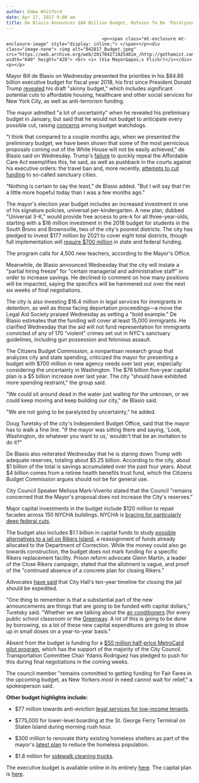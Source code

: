 ```yaml
---
author: Emma Whitford
date: Apr 27, 2017 9:00 am
title: De Blasio Announces $84 Billion Budget, Refuses To Be 'Paralyzed' By Trump
---
```


	
										<p><span class="mt-enclosure mt-enclosure-image" style="display: inline;"> </span></p><div class="image-none"> <img alt="042817_Budget.jpeg" src="https://web.archive.org/web/20170427182548im_/http://gothamist.com/attachments/nyc_ewhitford/042817_Budget.jpeg" width="640" height="428"> <br> <i> (Via Mayor&apos;s Flickr)</i></div> <p></p>

<p>Mayor Bill de Blasio on Wednesday presented the priorities in his $84.86 billion executive budget for fiscal year 2018, his first since President Donald Trump <a href="https://web.archive.org/web/20170427182548/http://gothamist.com/2017/03/17/trump_budget_cuts_nyc.php">revealed</a> his draft &quot;skinny budget,&quot; which includes significant potential cuts to affordable housing, healthcare and other social services for New York City, as well as anti-terrorism funding. </p>

<p>The mayor admitted &quot;a lot of uncertainty&quot; when he revealed his preliminary budget in January, but said that he would not budget to anticipate every possible cut, raising <a href="https://web.archive.org/web/20170427182548/http://gothamist.com/2017/01/25/nyc_budget_2017_trump.php">concerns</a> among budget watchdogs. </p>

<p>&quot;I think that compared to a couple months ago, when we presented the preliminary budget, we have been shown that some of the most pernicious proposals coming out of the White House will not be easily achieved,&quot; de Blasio said on Wednesday. Trump&apos;s <a href="https://web.archive.org/web/20170427182548/https://www.nytimes.com/2017/03/24/us/politics/health-care-affordable-care-act.html">failure</a> to quickly repeal the Affordable Care Act exemplifies this, he said, as well as pushback in the courts against his executive orders: the travel ban and, more recently, <a href="https://web.archive.org/web/20170427182548/http://sfist.com/2017/04/25/federal_judge_blocks_trump_administ.php">attempts to cut funding</a> to so-called sanctuary cities. </p>

<p>&quot;Nothing is certain to say the least,&quot; de Blasio added. &quot;But I will say that I&apos;m a little more hopeful today than I was a few months ago.&quot; </p>

<p>The mayor&apos;s election year budget includes an increased investment in one of his signature policies, universal per-kindergarten. A new plan, dubbed &quot;Universal 3-K,&quot; would provide free access to pre-k for all three-year-olds, starting with a $16 million investment in the 2018 budget for students in the South Bronx and Brownsville, two of the city&apos;s poorest districts. The city has pledged to invest $177 million by 2021 to cover eight total districts, though full implementation will <a href="https://web.archive.org/web/20170427182548/https://www.dnainfo.com/new-york/20170424/high-bridge/pre-k-for-all-de-blasio">require $700 million</a> in state and federal funding. </p>

<p>The program calls for 4,500 new teachers, according to the Mayor&apos;s Office. </p>

<p>Meanwhile, de Blasio announced Wednesday that the city will instate a &quot;partial hiring freeze&quot; for &quot;certain managerial and administrative staff&quot; in order to increase savings. He declined to comment on how many positions will be impacted, saying the specifics will be hammered out over the next six weeks of final negotiations. </p>

<p>The city is also investing $16.4 million in legal services for immigrants in detention, as well as those facing deportation proceedings&#x2014;a move the Legal Aid Society praised Wednesday as setting a &quot;bold example.&quot; De Blasio estimates that the funding will cover at least 15,000 immigrants. He clarified Wednesday that the aid will not fund representation for immigrants convicted of any of 170 &quot;violent&quot; crimes set out in NYC&apos;s sanctuary guidelines, including gun possession and felonious assault. </p>

<p>The Citizens Budget Commission, a nonpartisan research group that analyzes city and state spending, criticized the mayor for presenting a budget with $700 million in new agency needs over last year, especially considering the uncertainty in Washington. The $78 billion five-year capital plan is a $5 billion increase over last year. The city &quot;should have exhibited more spending restraint,&quot; the group said. </p>

<p>&quot;We could sit around dead in the water just waiting for the unknown, or we could keep moving and keep building our city,&quot; de Blasio said. </p>

<p>&quot;We are not going to be paralyzed by uncertainty,&quot; he added. </p>

<p>Doug Turetsky of the city&apos;s Independent Budget Office, said that the mayor has to walk a fine line. &quot;If the mayor was sitting there and saying, &apos;Look, Washington, do whatever you want to us,&apos; wouldn&apos;t that be an invitation to do it?&quot; </p>

<p>De Blasio also reiterated Wednesday that he is staring down Trump with adequate reserves, totaling about $5.25 billion. According to the city, about $1 billion of the total is savings accumulated over the past four years. About $4 billion comes from a retiree health benefits trust fund, which the Citizens Budget Commission argues should not be for general use.</p>

<p>City Council Speaker Melissa Mark-Viverito stated that the Council &quot;remains concerned that the Mayor&apos;s proposal does not increase the City&apos;s reserves.&quot; </p>

<p>Major capital investments in the budget include $120 million to repair facades across 150 NYCHA buildings. NYCHA is <a href="https://web.archive.org/web/20170427182548/http://gothamist.com/2017/04/18/schumer_nycha_funding_trump.php">bracing for particularly deep federal cuts</a>. </p>

<p>The budget also includes $1.1 billion in capital funds to study <a href="https://web.archive.org/web/20170427182548/http://www.politico.com/states/new-york/city-hall/story/2017/04/25/executive-budget-proposal-will-include-capital-funds-for-jail-construction-111529">possible alternatives to a jail on Rikers Island</a>, a reassignment of funds already allocated to the Department of Correction. While the money could also go towards construction, the budget does not mark funding for a specific Rikers replacement facility. Prison reform advocate Glenn Martin, a leader of the Close Rikers campaign, stated that the allotment is vague, and proof of the &quot;continued absence of a concrete plan for closing Rikers.&quot; </p>

<p>Advocates <a href="https://web.archive.org/web/20170427182548/http://www.nydailynews.com/new-york/de-blasio-plan-shutter-rikers-blasted-slow-article-1.3096168">have said</a> that City Hall&apos;s ten-year timeline for closing the jail should be expedited. </p>

<p>&quot;One thing to remember is that a substantial part of the new announcements are things that are going to be funded with capital dollars,&quot; Turetsky said. &quot;Whether we are talking about the <a href="https://web.archive.org/web/20170427182548/http://www1.nyc.gov/office-of-the-mayor/news/261-17/mayor-de-blasio-chancellor-fari-a-city-council-every-classroom-will-have-air">air conditioners</a> [for every public school classroom or the <a href="https://web.archive.org/web/20170427182548/http://gothamist.com/2017/04/25/manhattan_waterfront_greenway.php#photo-1">Greenway</a>. A lot of this is going to be done by borrowing, so a lot of these new capital expenditures are going to show up in small doses on a year-to-year basis.&quot; </p>

<p>Absent from the budget is funding for a <a href="https://web.archive.org/web/20170427182548/http://gothamist.com/2017/04/25/half_price_metrocards.php">$50 million half-price MetroCard pilot program</a>, which has the support of the majority of the City Council. Transportation Committee Chair Ydanis Rodriguez has pledged to push for this during final negotiations in the coming weeks. </p>

<p>The council member &quot;remains committed to getting funding for Fair Fares in the upcoming budget, as New Yorkers most in need cannot wait for relief,&quot; a spokesperson said.</p>

<p><strong>Other budget highlights include:</strong> </p>

<ul>
	<li>$77 million towards anti-eviction <a href="https://web.archive.org/web/20170427182548/http://gothamist.com/2017/02/12/city_will_guarantee_legal_counsel_t.php">legal services for low-income tenants</a>.</li>
</ul>
<ul>
	<li>$775,000 for lower-level boarding at the St. George Ferry Terminal on Staten Island during morning rush hour.</li>
</ul>
<ul>
	<li>$300 million to renovate thirty existing homeless shelters as part of the mayor&apos;s <a href="https://web.archive.org/web/20170427182548/http://gothamist.com/2017/03/01/de_blasio_homeless_plan.php">latest plan</a> to reduce the homeless population.</li>
</ul>
<ul>
	<li>$1.8 million for <a href="https://web.archive.org/web/20170427182548/http://www.nydailynews.com/news/politics/nyc-spend-1-8m-new-trucks-clean-sidewalks-article-1.3097001">sidewalk cleaning trucks</a>.</li>
</ul>

<p>The executive budget is available online in its entirety <a href="https://web.archive.org/web/20170427182548/http://www1.nyc.gov/assets/omb/downloads/pdf/mm4-17.pdf">here</a>. The capital plan is <a href="https://web.archive.org/web/20170427182548/http://www1.nyc.gov/assets/omb/downloads/pdf/typ4-17.pdf">here</a>. </p>					
										
									
				